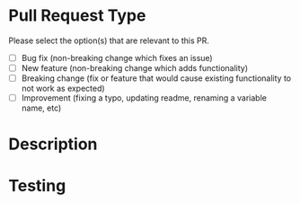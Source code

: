 # Pull Request Type

Please select the option(s) that are relevant to this PR.

- [ ] Bug fix (non-breaking change which fixes an issue)
- [ ] New feature (non-breaking change which adds functionality)
- [ ] Breaking change (fix or feature that would cause existing functionality to not work as expected)
- [ ] Improvement (fixing a typo, updating readme, renaming a variable name, etc)

# Description

<!-- Please provide a general summary of your PR changes and link any related issues or other pull requests. -->

# Testing

<!--
Please provide details on how you tested this code. See below.

- All pull requests must be tested (unit tests where possible with accompanying cassettes, or provide a screenshot of end-to-end testing when unit tests are not possible)
- New features must get a new unit test
- Bug fixes/refactors must re-record existing cassettes
-->
